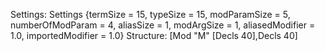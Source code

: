 Settings:
Settings {termSize = 15, typeSize = 15, modParamSize = 5, numberOfModParam = 4, aliasSize = 1, modArgSize = 1, aliasedModifier = 1.0, importedModifier = 1.0}
Structure:
[Mod "M" [Decls 40],Decls 40]
